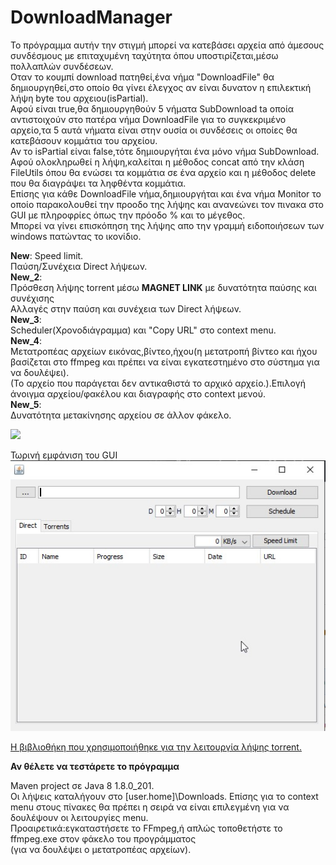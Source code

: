 # DownloadManager
Το πρόγραμμα αυτήν την στιγμή μπορεί να κατεβάσει αρχεία  από άμεσους συνδέσμους με επιταχυμένη ταχύτητα όπου υποστιρίζεται,μέσω πολλαπλών συνδέσεων.  
Οταν το κουμπί download πατηθεί,ένα νήμα "DownloadFile" θα δημιουργηθεί,στο οποίο θα γίνει έλεγχος αν είναι δυνατον η επιλεκτική λήψη byte του αρχειου(isPartial).  
Αφού είναι true,θα δημιουργηθούν 5 νήματα SubDownload ta οποία αντιστοιχούν στο πατέρα νήμα DownloadFile για το συγκεκριμένο αρχείο,τα 5 αυτά νήματα είναι στην ουσία οι συνδέσεις οι οποίες θα κατεβάσουν κομμάτια του αρχείου.  
Αν το isPartial είναι false,τότε δημιουργήται ένα μόνο νήμα SubDownload.  
Αφού ολοκληρωθεί η λήψη,καλείται η μέθοδος concat από την κλάση FileUtils όπου θα ενώσει τα κομμάτια σε ένα αρχείο και η μέθοδος delete που θα διαγράψει τα ληφθέντα κομμάτια.  
Επίσης για κάθε DownloadFile νήμα,δημιουργήται και ένα νήμα Monitor το οποίο παρακολουθεί την προοδο της λήψης και ανανεώνει τον πινακα στο GUI με πληροφρίες όπως την πρόοδο % και το μέγεθος.  
Μπορεί να γίνει επισκόπηση της λήψης απο την γραμμή ειδοποιήσεων των windows πατώντας το ικονίδιο.

**New**:
Speed limit.  
Παύση/Συνέχεια Direct λήψεων.  
**New_2**:  
Πρόσθεση λήψης torrent μέσω **MAGNET LINK** με δυνατότητα παύσης και συνέχισης  
Αλλαγές στην παύση και συνέχεια των Direct λήψεων.  
**New_3**:  
Scheduler(Χρονοδιάγραμμα) και "Copy URL" στο context menu.  
**New_4**:  
Μετατροπέας αρχείων εικόνας,βίντεο,ήχου(η μετατροπή βίντεο και ήχου βασίζεται στο ffmpeg και πρέπει να είναι εγκατεστημένο στο σύστημα για να δουλέψει).  
(Το αρχείο που παράγεται δεν αντικαθιστά το αρχικό αρχείο.).Επιλογή άνοιγμα αρχείου/φακέλου και διαγραφής στο context μενού.  
**New_5**:  
Δυνατότητα μετακίνησης αρχείου σε άλλον φάκελο.  

![](demo1.gif)

Τωρινή εμφάνιση του GUI  
![](GUI_2.jpg)  
  
[Η βιβλιοθήκη που χρησιμοποιήθηκε για την λειτουργία λήψης torrent.](https://github.com/atomashpolskiy/bt)  

**Αν θέλετε να τεστάρετε το πρόγραμμα**

Maven project σε Java 8 1.8.0_201.  
Οι λήψεις καταλήγουν στο [user.home]\Downloads. 
Επίσης για το context menu στους πίνακες θα πρέπει η σειρά να είναι επιλεγμένη για να δουλέψουν οι λειτουργίες menu.  
Προαιρετικά:εγκαταστήσετε το FFmpeg,ή απλώς τοποθετήστε το ffmpeg.exe στον φάκελο του προγράμματος  
(για να δουλέψει ο μετατροπέας αρχείων).
